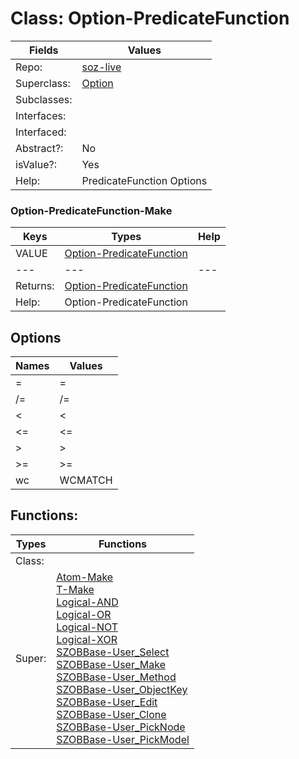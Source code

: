 
# Class:	Option-PredicateFunction

| Fields | Values |
| --------- | --------- |
| Repo: | [soz-live](/repos/soz-live.html) |
| Superclass: | [Option](Option.html) |
| Subclasses: |  |
| Interfaces: |  |
| Interfaced: |  |
| Abstract?: | No |
| isValue?: | Yes |
| Help: | PredicateFunction Options |

### Option-PredicateFunction-Make

| Keys | Types | Help |
| --------- | --------- | --------- |
| VALUE | [Option-PredicateFunction](Option-PredicateFunction.html) |  |
| --- | --- | --- |
| Returns: | [Option-PredicateFunction](Option-PredicateFunction.html) |
| Help: | Option-PredicateFunction |


## Options

| Names | Values |
| --------- | --------- |
| = | = |
| /= | /= |
| < | < |
| <= | <= |
| > | > |
| >= | >= |
| wc | WCMATCH |

## Functions:

| Types | Functions |
| --------- | --------- |
| Class: |  |
| Super: | [Atom-Make](Atom.html) <br> [T-Make](T.html) <br> [Logical-AND](Logical.html) <br> [Logical-OR](Logical.html) <br> [Logical-NOT](Logical.html) <br> [Logical-XOR](Logical.html) <br> [SZOBBase-User_Select](SZOBBase.html) <br> [SZOBBase-User_Make](SZOBBase.html) <br> [SZOBBase-User_Method](SZOBBase.html) <br> [SZOBBase-User_ObjectKey](SZOBBase.html) <br> [SZOBBase-User_Edit](SZOBBase.html) <br> [SZOBBase-User_Clone](SZOBBase.html) <br> [SZOBBase-User_PickNode](SZOBBase.html) <br> [SZOBBase-User_PickModel](SZOBBase.html) |


